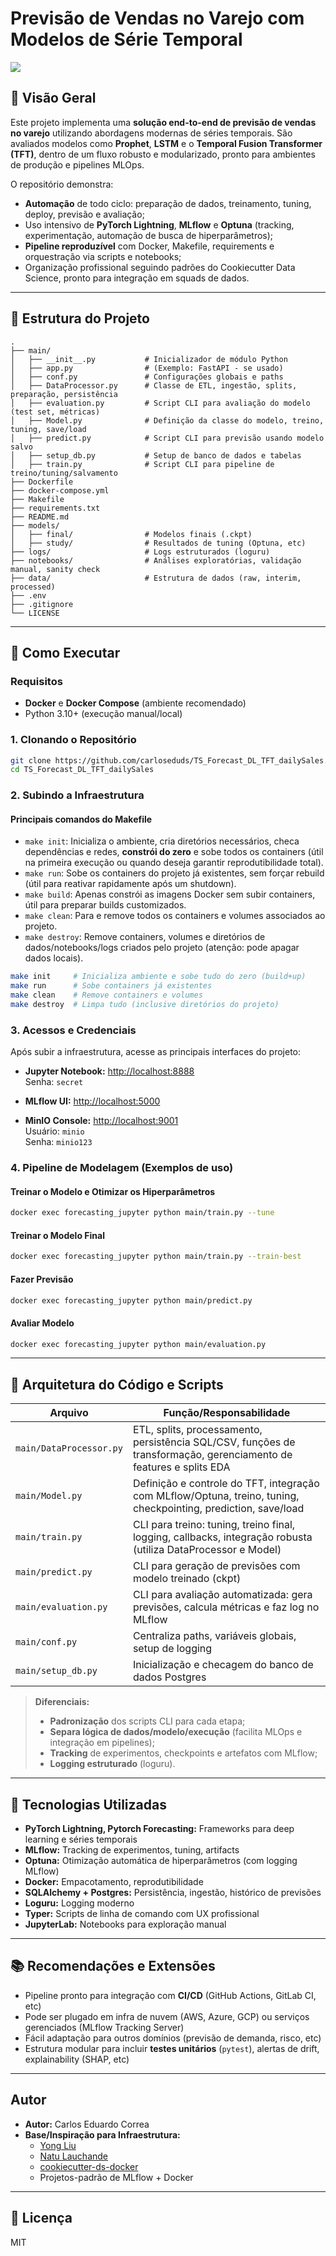 # Previsão de Vendas no Varejo com Modelos de Série Temporal

<a target="_blank" href="https://cookiecutter-data-science.drivendata.org/">
    <img src="https://img.shields.io/badge/CCDS-Project%20template-328F97?logo=cookiecutter" />
</a>

## 📌 Visão Geral

Este projeto implementa uma **solução end-to-end de previsão de vendas no varejo** utilizando abordagens modernas de séries temporais. São avaliados modelos como **Prophet**, **LSTM** e o **Temporal Fusion Transformer (TFT)**, dentro de um fluxo robusto e modularizado, pronto para ambientes de produção e pipelines MLOps.

O repositório demonstra:
- **Automação** de todo ciclo: preparação de dados, treinamento, tuning, deploy, previsão e avaliação;
- Uso intensivo de **PyTorch Lightning**, **MLflow** e **Optuna** (tracking, experimentação, automação de busca de hiperparâmetros);
- **Pipeline reproduzível** com Docker, Makefile, requirements e orquestração via scripts e notebooks;
- Organização profissional seguindo padrões do Cookiecutter Data Science, pronto para integração em squads de dados.

---

## 📂 Estrutura do Projeto

```
.
├── main/
│   ├── __init__.py           # Inicializador de módulo Python
│   ├── app.py                # (Exemplo: FastAPI - se usado)
│   ├── conf.py               # Configurações globais e paths
│   ├── DataProcessor.py      # Classe de ETL, ingestão, splits, preparação, persistência
│   ├── evaluation.py         # Script CLI para avaliação do modelo (test set, métricas)
│   ├── Model.py              # Definição da classe do modelo, treino, tuning, save/load
│   ├── predict.py            # Script CLI para previsão usando modelo salvo
│   ├── setup_db.py           # Setup de banco de dados e tabelas
│   ├── train.py              # Script CLI para pipeline de treino/tuning/salvamento
├── Dockerfile
├── docker-compose.yml
├── Makefile
├── requirements.txt
├── README.md
├── models/
│   ├── final/                # Modelos finais (.ckpt)
│   ├── study/                # Resultados de tuning (Optuna, etc)
├── logs/                     # Logs estruturados (loguru)
├── notebooks/                # Análises exploratórias, validação manual, sanity check
├── data/                     # Estrutura de dados (raw, interim, processed)
├── .env
├── .gitignore
└── LICENSE
```

---

## 🚀 Como Executar

### Requisitos

- **Docker** e **Docker Compose** (ambiente recomendado)
- Python 3.10+ (execução manual/local)

### 1. Clonando o Repositório

```bash
git clone https://github.com/carloseduds/TS_Forecast_DL_TFT_dailySales.git
cd TS_Forecast_DL_TFT_dailySales
```

### 2. Subindo a Infraestrutura

#### Principais comandos do Makefile

- `make init`: Inicializa o ambiente, cria diretórios necessários, checa dependências e redes, **constrói do zero** e sobe todos os containers (útil na primeira execução ou quando deseja garantir reprodutibilidade total).
- `make run`: Sobe os containers do projeto já existentes, sem forçar rebuild (útil para reativar rapidamente após um shutdown).
- `make build`: Apenas constrói as imagens Docker sem subir containers, útil para preparar builds customizados.
- `make clean`: Para e remove todos os containers e volumes associados ao projeto.
- `make destroy`: Remove containers, volumes e diretórios de dados/notebooks/logs criados pelo projeto (atenção: pode apagar dados locais).

```bash
make init     # Inicializa ambiente e sobe tudo do zero (build+up)
make run      # Sobe containers já existentes
make clean    # Remove containers e volumes
make destroy  # Limpa tudo (inclusive diretórios do projeto)
```

### 3. Acessos e Credenciais

Após subir a infraestrutura, acesse as principais interfaces do projeto:

- **Jupyter Notebook:** [http://localhost:8888](http://localhost:8888)  
  Senha: `secret`

- **MLflow UI:** [http://localhost:5000](http://localhost:5000)

- **MinIO Console:** [http://localhost:9001](http://localhost:9001)  
  Usuário: `minio`  
  Senha: `minio123`


### 4. Pipeline de Modelagem (Exemplos de uso)

#### Treinar o Modelo e Otimizar os Hiperparâmetros

```bash
docker exec forecasting_jupyter python main/train.py --tune
```

#### Treinar o Modelo Final

```bash
docker exec forecasting_jupyter python main/train.py --train-best
```

#### Fazer Previsão

```bash
docker exec forecasting_jupyter python main/predict.py
```

#### Avaliar Modelo

```bash
docker exec forecasting_jupyter python main/evaluation.py
```

---

## 🧩 **Arquitetura do Código e Scripts**

| Arquivo                | Função/Responsabilidade                                                                                                    |
|------------------------|---------------------------------------------------------------------------------------------------------------------------|
| `main/DataProcessor.py`| ETL, splits, processamento, persistência SQL/CSV, funções de transformação, gerenciamento de features e splits EDA        |
| `main/Model.py`        | Definição e controle do TFT, integração com MLflow/Optuna, treino, tuning, checkpointing, prediction, save/load           |
| `main/train.py`        | CLI para treino: tuning, treino final, logging, callbacks, integração robusta (utiliza DataProcessor e Model)             |
| `main/predict.py`      | CLI para geração de previsões com modelo treinado (ckpt)                                                                  |
| `main/evaluation.py`   | CLI para avaliação automatizada: gera previsões, calcula métricas e faz log no MLflow                                     |
| `main/conf.py`         | Centraliza paths, variáveis globais, setup de logging                                                                     |
| `main/setup_db.py`     | Inicialização e checagem do banco de dados Postgres                                                                       |

> **Diferenciais:**  
> - **Padronização** dos scripts CLI para cada etapa;
> - **Separa lógica de dados/modelo/execução** (facilita MLOps e integração em pipelines);
> - **Tracking** de experimentos, checkpoints e artefatos com MLflow;
> - **Logging estruturado** (loguru).

---

## 🔬 Tecnologias Utilizadas

- **PyTorch Lightning, Pytorch Forecasting:** Frameworks para deep learning e séries temporais
- **MLflow:** Tracking de experimentos, tuning, artifacts
- **Optuna:** Otimização automática de hiperparâmetros (com logging MLflow)
- **Docker:** Empacotamento, reprodutibilidade
- **SQLAlchemy + Postgres:** Persistência, ingestão, histórico de previsões
- **Loguru:** Logging moderno
- **Typer:** Scripts de linha de comando com UX profissional
- **JupyterLab:** Notebooks para exploração manual

---

## 📚 Recomendações e Extensões

- Pipeline pronto para integração com **CI/CD** (GitHub Actions, GitLab CI, etc)
- Pode ser plugado em infra de nuvem (AWS, Azure, GCP) ou serviços gerenciados (MLflow Tracking Server)
- Fácil adaptação para outros domínios (previsão de demanda, risco, etc)
- Estrutura modular para incluir **testes unitários** (`pytest`), alertas de drift, explainability (SHAP, etc)

---

## Autor

* **Autor:** Carlos Eduardo Correa
* **Base/Inspiração para Infraestrutura:**
  * [Yong Liu](https://github.com/PacktPublishing/Practical-Deep-Learning-at-Scale-with-MLFlow.git)
  * [Natu Lauchande](https://github.com/PacktPublishing/Machine-Learning-Engineering-with-Mlflow.git)
  * [cookiecutter-ds-docker](https://github.com/sertansenturk/cookiecutter-ds-docker)
  * Projetos-padrão de MLflow + Docker

---


## 📜 Licença

MIT

